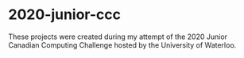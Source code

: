 # 2020-junior-ccc

These projects were created during my attempt of the 2020 Junior Canadian Computing Challenge hosted by the University of Waterloo.
